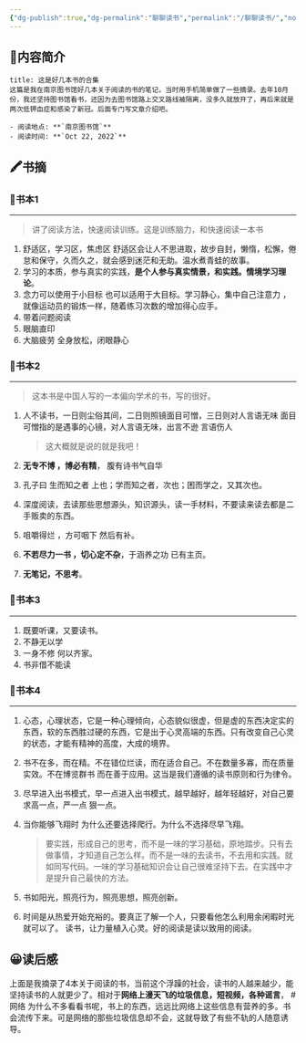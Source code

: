 ```yaml
---
{"dg-publish":true,"dg-permalink":"聊聊读书","permalink":"/聊聊读书/","noteIcon":"","created":"2022-10-22","updated":""}
---
```



## 📜**内容简介**

```ad-note
title: 这是好几本书的合集
这篇是我在南京图书馆好几本关于阅读的书的笔记，当时用手机简单做了一些摘录。去年10月份，我还坚持图书馆看书，还因为去图书馆路上交叉路线被隔离，没多久就放开了，再后来就是两次低钾血症和感染了新冠。后面专门写文章介绍吧。

- 阅读地点: **`南京图书馆`**
- 阅读时间: **`Oct 22, 2022`**

```


## 🖍️书摘

### 📄书本1
---
>  讲了阅读方法，快速阅读训练。这是训练脑力，和快速阅读一本书

1. 舒适区，学习区，焦虑区 舒适区会让人不思进取，故步自封，懒惰，松懈，倦怠和保守，久而久之，就会感到迷茫和无助。温水煮青蛙的故事。
2. 学习的本质，参与真实的实践，**是个人参与真实情景，和实践。情境学习理论**。
3. 念力可以使用于小目标 也可以适用于大目标。学习静心，集中自己注意力 ，就像运动员的锻炼一样，随着练习次数的增加得心应手。
4. 带着问题阅读
5. 眼脑直印
6. 大脑疲劳 全身放松，闭眼静心

### 📄书本2
---
> 这本书是中国人写的一本偏向学术的书，写的很好。

1. 人不读书，一日则尘俗其间，二日则照镜面目可憎，三日则对人言语无味 面目可憎指的是遇事的心镜，对人言语无味，出言不逊 言语伤人
    > 这大概就是说的就是我吧！

2. **无专不博 ，博必有精**， 腹有诗书气自华
3. 孔子曰 生而知之者 上也；学而知之者，次也；困而学之，又其次也。
4. 深度阅读，去读那些思想源头，知识源头，读一手材料，不要读来读去都是二手贩卖的东西。

5. 咀嚼得烂 ，方可咽下 然后有补。
6. **不若尽力一书 ，切心定不杂**，于涵养之功 已有主页。
7. **无笔记，不思考**。

 ### 📄书本3
---
1. 既要听课，又要读书。
2. 不静无以学
3. 一身不修 何以齐家。
4. 书非借不能读

### 📄书本4
---
1. 心态，心理状态，它是一种心理倾向，心态貌似很虚，但是虚的东西决定实的东西，软的东西胜过硬的东西，它是出于心灵高端的东西。只有改变自己心灵的状态，才能有精神的高度，大成的境界。

2. 书不在多，而在精。不在错位烂读，而在适合自己。不在数量多寡，而在质量实效。不在博览群书 而在善于应用。这当是我们遵循的读书原则和行为律令。

3. 尽早进入出书模式，早一点进入出书模式，越早越好，越年轻越好，对自己要求高一点，严一点 狠一点。

4. 当你能够飞翔时 为什么还要选择爬行。为什么不选择尽早飞翔。
   > 要实践，形成自己的思考，而不是一味的学习基础，原地踏步。只有去做事情，才知道自己怎么样。而不是一味的去读书，不去用和实践。就如同写代码。一味的学习基础知识会让自己很难坚持下去。在实践中才是提升自己最快的方法。

5. 书如阳光，照亮行为，照亮思想，照亮创新。
6. 时间是从热爱开始充裕的。要真正了解一个人，只要看他怎么利用余闲暇时光就可以了。 读书，让力量植入心灵。好的阅读是读以致用的阅读。

## 😀读后感

上面是我摘录了4本关于阅读的书，当前这个浮躁的社会，读书的人越来越少，能坚持读书的人就更少了。相对于**网络上漫天飞的垃圾信息，短视频，各种谣言**， #网络 为什么不多看看书呢，书上的东西，远远比网络上这些信息有营养的多。书会流传下来。可是网络的那些垃圾信息却不会，这就导致了有些不轨的人随意诱导。


